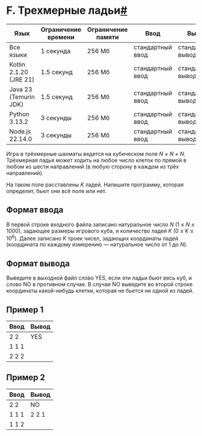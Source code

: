 # F. Трехмерные ладьи[#](https://contest.yandex.ru/contest/74967/problems/F/)

| Язык                   | Ограничение времени | Ограничение памяти | Ввод             | Вывод             |
|------------------------|---------------------|--------------------|------------------|-------------------|
| Все языки              | 1 секунда           | 256 Мб             | стандартный ввод | стандартный вывод |
| Kotlin 2.1.20 (JRE 21) | 1.5 секунд          | 256 Мб             | стандартный ввод | стандартный вывод |
| Java 23 (Temurin JDK)  | 1.5 секунд          | 256 Мб             | стандартный ввод | стандартный вывод |
| Python 3.13.2          | 3 секунды           | 256 Мб             | стандартный ввод | стандартный вывод |
| Node.js 22.14.0        | 3 секунды           | 256 Мб             | стандартный ввод | стандартный вывод |


Игра в трёхмерные шахматы ведется на кубическом поле *N* × *N* × *N*. Трёхмерная ладья может ходить на любое число клеток по прямой в любом из шести направлений (в любую сторону в каждом из трёх направлений).

На таком поле расставлены *K* ладей. Напишите программу, которая определит, бьют они всё поле или нет.

## Формат ввода

В первой строке входного файла записано натуральное число *N* (1 ≤ *N* ≤ 1000), задающее размеры игрового куба, и количество ладей *K* (0 ≤ *K* ≤ 10<sup>6</sup>). Далее записано *K* троек чисел, задающих координаты ладей (координата по каждому измерению — натуральное число от 1 до *N*).

## Формат вывода

Выведите в выходной файл слово YES, если эти ладьи бьют весь куб, и слово NO в противном случае. В случае NO выведите во второй строке координаты какой-нибудь клетки, которая не бьется ни одной из ладей.

## Пример 1
|Ввод|Вывод|
|---|---|
| 2 2   | YES |
| 1 1 1 |     |
| 2 2 2 |     |

## Пример 2
|Ввод|Вывод|
|---|---|
| 2 2   | NO    |
| 1 1 1 | 2 2 1 |
| 1 1 2 |       |

    

    
